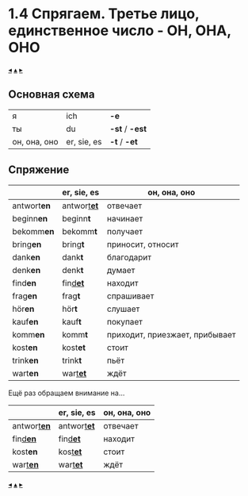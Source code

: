 # 1.4 Спрягаем. Третье лицо, единственное число - **ОН, ОНА, ОНО**

[&#9666;](./01.3_du.md) [&#9652;](../../index.md) [&#9656;](./01.x_zusammenfassung.md)

## Основная схема

| | | |
|-|-|-|
| я            | ich         | **-e**
| ты           | du          | **-st** / **-est**
| он, она, оно | er, sie, es | **-t** / **-et**


## Спряжение


| | er, sie, es | он, она, оно |
|-|-------------|--------------|
| antwort**en**	| antwor<u>t<b>et</b></u> | отвечает
| beginn**en**	| beginn**t**   | начинает
| bekomm**en**	| bekomm**t**   | получает
| bring**en**	| bring**t**    | приносит, относит
| dank**en**	| dank**t**     | благодарит
| denk**en**	| denk**t**     | думает
| find**en**	| fin<u>d<b>et</b></u> | находит
| frag**en**	| frag**t**     | спрашивает
| hör**en**	    | hör**t**      | слушает
| kauf**en**	| kauf**t**     | покупает
| komm**en**	| komm**t**     | приходит, приезжает, прибывает
| kost**en**	| kost<b>et</b> | стоит
| trink**en**	| trink**t**    | пьёт
| wart**en**	| war<u>t<b>et</b></u> | ждёт


Ещё раз обращаем внимание на...

| | er, sie, es | он, она, оно |
|-|-------------|--------------|
| antwor<u>t**en**</u> | antwor<u>t<b>et</b></u> | отвечает
| fin<u>d**en**</u>	   | fin<u>d<b>et</b></u>    | находит
| kost**en**	       | kos<u>t<b>et</b></u>    | стоит
| war<u>t**en**</u>	   | war<u>t<b>et</b></u>    | ждёт

[&#9666;](./01.3_du.md) [&#9652;](../../index.md) [&#9656;](./01.x_zusammenfassung.md)